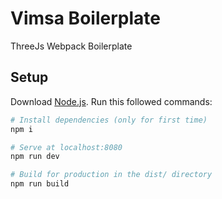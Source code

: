 # Vimsa Boilerplate

ThreeJs Webpack Boilerplate

## Setup

Download [Node.js](https://nodejs.org/en/download/).
Run this followed commands:

```bash
# Install dependencies (only for first time)
npm i

# Serve at localhost:8080
npm run dev

# Build for production in the dist/ directory
npm run build
```
